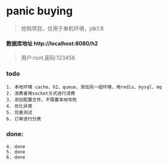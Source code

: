 # panic buying
> 抢购项目，仅用于单机环境，jdk1.8

#### 数据库地址 http://localhost:8080/h2
 
> 用户:root,密码:123456


### todo

```
1. 本地环境 cache、h2、queue，添加另一组环境，用redis、mysql、mq
2. 消费者用socket方式进行消费
3. 添加配置文件，不需要本地写死
4. 优化异常
5. 完善测试
6. 订单进行分表
```

### done:

```
4. done
5. done
6. done
```
